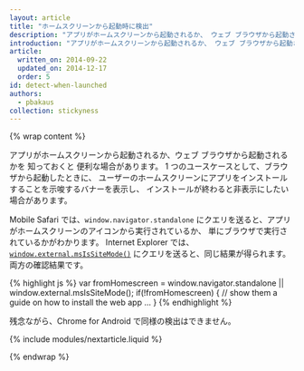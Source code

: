```yaml
---
layout: article
title: "ホームスクリーンから起動時に検出"
description: "アプリがホームスクリーンから起動されるか、 ウェブ ブラウザから起動されるかを知っておくと便利な場合があります。"
introduction: "アプリがホームスクリーンから起動されるか、 ウェブ ブラウザから起動されるかを知っておくと便利な場合があります。"
article:
  written_on: 2014-09-22
  updated_on: 2014-12-17
  order: 5
id: detect-when-launched
authors:
  - pbakaus
collection: stickyness
---
```


{% wrap content %}

アプリがホームスクリーンから起動されるか、ウェブ ブラウザから起動されるかを
知っておくと 便利な場合があります。 1 つのユースケースとして、ブラウザから起動したときに、
ユーザーのホームスクリーンにアプリをインストールすることを示唆するバナーを表示し、
インストールが終わると非表示にしたい場合があります。

Mobile Safari では、`window.navigator.standalone` にクエリを送ると、アプリがホームスクリーンのアイコンから実行されているか、
単にブラウザで実行されているかがわかります。 Internet
Explorer では、
[`window.external.msIsSiteMode()`](http://msdn.microsoft.com/en-us/library/ie/gg491733(v=vs.85).aspx) にクエリを送ると、同じ結果が得られます。 両方の確認結果です。

{% highlight js %}
var fromHomescreen = window.navigator.standalone || window.external.msIsSiteMode();
if(!fromHomescreen) {
    // show them a guide on how to install the web app
    ...
}
{% endhighlight %}

残念ながら、Chrome for Android で同様の検出はできません。

{% include modules/nextarticle.liquid %}

{% endwrap %}
